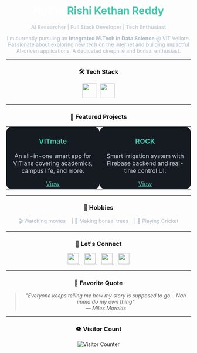 <!-- GitHub Profile for Rishi Kethan Reddy -->
<div align="center">

<h1 style="color: #ffffff;">Hi, I'm <span style="color: #43C6AC;">Rishi Kethan Reddy</span></h1>

<p><strong style="color: #C9D1D9;">AI Researcher | Full Stack Developer | Tech Enthusiast</strong></p>

<p style="color: #ADBAC7; max-width: 700px;">
I'm currently pursuing an <strong>Integrated M.Tech in Data Science</strong> @ VIT Vellore. Passionate about exploring new tech on the internet and building impactful AI-driven applications. A dedicated cinephile and bonsai enthusiast.
</p>

---

### 🛠️ Tech Stack

<p align="center">
  <img src="https://skillicons.dev/icons?i=html,css,js,ts,react,nodejs" height="40"/>&nbsp;
  <img src="https://skillicons.dev/icons?i=tailwind,firebase,supabase,python,java,cpp" height="40"/>
</p>

---

### 🚀 Featured Projects

<table align="center">
  <tr>
    <td align="center" width="300" style="background-color:#161B22; border-radius:16px; color:#C9D1D9;">
      <h3 style="color:#43C6AC;">VITmate</h3>
      <p>An all-in-one smart app for VITians covering academics, campus life, and more.</p>
      <a href="https://drive.google.com/file/d/1SrE6RSgknQ0-uYPYTbXAgiqyJrjTxk6x/view?usp=drivesdk" style="color:#43C6AC;">View</a>
    </td>
    <td align="center" width="300" style="background-color:#161B22; border-radius:16px; color:#C9D1D9;">
      <h3 style="color:#43C6AC;">ROCK</h3>
      <p>Smart irrigation system with Firebase backend and real-time control UI.</p>
      <a href="https://rock-irrigation-app-2.web.app/" style="color:#43C6AC;">View</a>
    </td>
  </tr>
</table>

---

### 🎯 Hobbies

<p style="color: #ADBAC7;">
🎬 Watching movies &nbsp;&nbsp; | 🌱 Making bonsai trees &nbsp;&nbsp; | 🏏 Playing Cricket
</p>

---

### 🤝 Let's Connect

<p align="center">
  <a href="https://www.linkedin.com/in/rishikethanreddy" target="_blank">
    <img src="https://cdn.simpleicons.org/linkedin/43C6AC" width="30"/>
  </a>&nbsp;&nbsp;
  <a href="https://x.com/prkr29?s=08" target="_blank">
    <img src="https://cdn.simpleicons.org/x/43C6AC" width="30"/>
  </a>&nbsp;&nbsp;
  <a href="https://www.instagram.com/igobyrishi" target="_blank">
    <img src="https://cdn.simpleicons.org/instagram/43C6AC" width="30"/>
  </a>&nbsp;&nbsp;
  <a href="mailto:palarishikethanreddy@gmail.com" target="_blank">
    <img src="https://cdn.simpleicons.org/gmail/43C6AC" width="30"/>
  </a>
</p>

---

### 💬 Favorite Quote

> *"Everyone keeps telling me how my story is supposed to go… Nah imma do my own thing"*  
> — *Miles Morales*

---

### 👁️ Visitor Count

<p align="center">
  <img src="https://komarev.com/ghpvc/?username=rishikethanreddy&color=43C6AC&style=flat" alt="Visitor Counter" />
</p>

</div>
